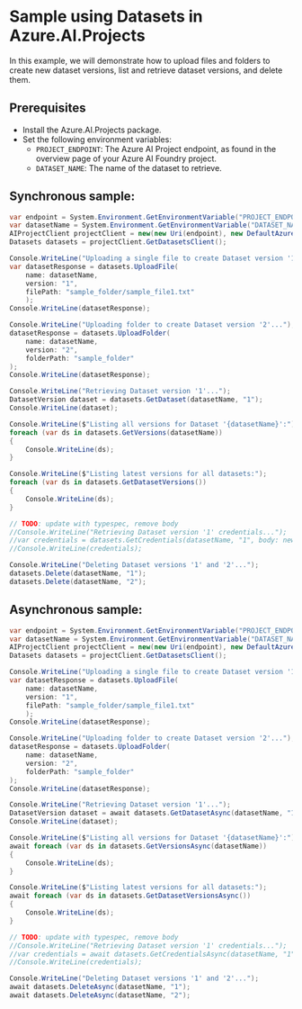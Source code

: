 # Sample using Datasets in Azure.AI.Projects

In this example, we will demonstrate how to upload files and folders to create new dataset versions, list and retrieve dataset versions, and delete them.

## Prerequisites

- Install the Azure.AI.Projects package.
- Set the following environment variables:
  - `PROJECT_ENDPOINT`: The Azure AI Project endpoint, as found in the overview page of your Azure AI Foundry project.
  - `DATASET_NAME`: The name of the dataset to retrieve.

## Synchronous sample:
```C# Snippet:DatasetsExampleSync
var endpoint = System.Environment.GetEnvironmentVariable("PROJECT_ENDPOINT");
var datasetName = System.Environment.GetEnvironmentVariable("DATASET_NAME");
AIProjectClient projectClient = new(new Uri(endpoint), new DefaultAzureCredential());
Datasets datasets = projectClient.GetDatasetsClient();

Console.WriteLine("Uploading a single file to create Dataset version '1'...");
var datasetResponse = datasets.UploadFile(
    name: datasetName,
    version: "1",
    filePath: "sample_folder/sample_file1.txt"
    );
Console.WriteLine(datasetResponse);

Console.WriteLine("Uploading folder to create Dataset version '2'...");
datasetResponse = datasets.UploadFolder(
    name: datasetName,
    version: "2",
    folderPath: "sample_folder"
);
Console.WriteLine(datasetResponse);

Console.WriteLine("Retrieving Dataset version '1'...");
DatasetVersion dataset = datasets.GetDataset(datasetName, "1");
Console.WriteLine(dataset);

Console.WriteLine($"Listing all versions for Dataset '{datasetName}':");
foreach (var ds in datasets.GetVersions(datasetName))
{
    Console.WriteLine(ds);
}

Console.WriteLine($"Listing latest versions for all datasets:");
foreach (var ds in datasets.GetDatasetVersions())
{
    Console.WriteLine(ds);
}

// TODO: update with typespec, remove body
//Console.WriteLine("Retrieving Dataset version '1' credentials...");
//var credentials = datasets.GetCredentials(datasetName, "1", body: new GetCredentialsRequest());
//Console.WriteLine(credentials);

Console.WriteLine("Deleting Dataset versions '1' and '2'...");
datasets.Delete(datasetName, "1");
datasets.Delete(datasetName, "2");
```


## Asynchronous sample:
```C# Snippet:DatasetsExampleAsync
var endpoint = System.Environment.GetEnvironmentVariable("PROJECT_ENDPOINT");
var datasetName = System.Environment.GetEnvironmentVariable("DATASET_NAME");
AIProjectClient projectClient = new(new Uri(endpoint), new DefaultAzureCredential());
Datasets datasets = projectClient.GetDatasetsClient();

Console.WriteLine("Uploading a single file to create Dataset version '1'...");
var datasetResponse = datasets.UploadFile(
    name: datasetName,
    version: "1",
    filePath: "sample_folder/sample_file1.txt"
    );
Console.WriteLine(datasetResponse);

Console.WriteLine("Uploading folder to create Dataset version '2'...");
datasetResponse = datasets.UploadFolder(
    name: datasetName,
    version: "2",
    folderPath: "sample_folder"
);
Console.WriteLine(datasetResponse);

Console.WriteLine("Retrieving Dataset version '1'...");
DatasetVersion dataset = await datasets.GetDatasetAsync(datasetName, "1");
Console.WriteLine(dataset);

Console.WriteLine($"Listing all versions for Dataset '{datasetName}':");
await foreach (var ds in datasets.GetVersionsAsync(datasetName))
{
    Console.WriteLine(ds);
}

Console.WriteLine($"Listing latest versions for all datasets:");
await foreach (var ds in datasets.GetDatasetVersionsAsync())
{
    Console.WriteLine(ds);
}

// TODO: update with typespec, remove body
//Console.WriteLine("Retrieving Dataset version '1' credentials...");
//var credentials = await datasets.GetCredentialsAsync(datasetName, "1", body: new GetCredentialsRequest());
//Console.WriteLine(credentials);

Console.WriteLine("Deleting Dataset versions '1' and '2'...");
await datasets.DeleteAsync(datasetName, "1");
await datasets.DeleteAsync(datasetName, "2");
```
